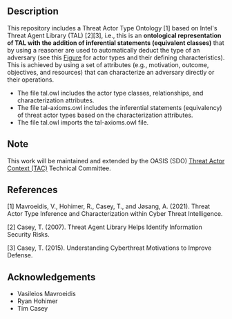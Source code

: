 ## Description
This repository includes a Threat Actor Type Ontology [1] based on Intel's Threat Agent Library (TAL) [2][3], i.e., this is an **ontological representation of TAL with the addition of inferential statements (equivalent classes)** that by using a reasoner are used to automatically deduct the type of an adversary (see this [Figure](https://github.com/Vasileios-Mavroeidis/cti-knowledge-representation/blob/main/Threat-Agent-Library/figure.png) for actor types and their defining characteristics). This is achieved by using a set of attributes (e.g., motivation, outcome, objectives, and resources) that can characterize an adversary directly or their operations.

- The file tal.owl includes the actor type classes, relationships, and characterization attributes.
- The file tal-axioms.owl includes the inferential statements (equivalency) of threat actor types based on the characterization attributes.
- The file tal.owl imports the tal-axioms.owl file.

## Note
This work will be maintained and extended by the OASIS (SDO) [Threat Actor Context (TAC)](https://www.oasis-open.org/committees/tac/) Technical Committee.



## References

[1] Mavroeidis, V., Hohimer, R., Casey, T., and Jøsang, A. (2021). Threat Actor Type Inference and Characterization within Cyber Threat Intelligence.

[2] Casey, T. (2007). Threat Agent Library Helps Identify Information Security Risks.

[3] Casey, T. (2015). Understanding Cyberthreat Motivations to Improve Defense.


## Acknowledgements
- Vasileios Mavroeidis
- Ryan Hohimer
- Tim Casey
